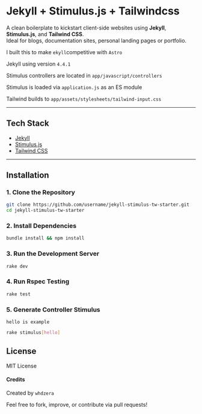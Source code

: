 # Jekyll + Stimulus.js + Tailwindcss

A clean boilerplate to kickstart client-side websites using **Jekyll**, **Stimulus.js**, and **Tailwind CSS**.  
Ideal for blogs, documentation sites, personal landing pages or portfolio.

I built this to make `ekyll`competitive with `Astro`

Jekyll using version `4.4.1`

Stimulus controllers are located in `app/javascript/controllers`

Stimulus is loaded via `application.js` as an ES module

Tailwind builds to `app/assets/stylesheets/tailwind-input.css`


---

## Tech Stack

- [Jekyll](https://jekyllrb.com/)
- [Stimulus.js](https://stimulus.hotwired.dev/)
- [Tailwind CSS](https://tailwindcss.com/) 

---

## Installation

### 1. Clone the Repository

```bash
git clone https://github.com/username/jekyll-stimulus-tw-starter.git
cd jekyll-stimulus-tw-starter
```

### 2. Install Dependencies
```bash
bundle install && npm install
```

### 3. Run the Development Server
```bash
rake dev
```

### 4. Run Rspec Testing
```bash
rake test
```

### 5. Generate Controller Stimulus
`hello is example`
```bash
rake stimulus[hello]
```

## License

MIT License

#### Credits

Created by `whdzera`

Feel free to fork, improve, or contribute via pull requests!